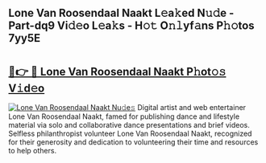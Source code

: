 ## Lone Van Roosendaal Naakt L𝚎a𝚔ed N𝚞𝚍e - Part-dq9 Vi𝚍𝚎o L𝚎a𝚔s - H𝚘𝚝 O𝚗𝚕yf𝚊ns P𝚑𝚘tos 7yy5E

# <h2><a href="http://kf6s7wx.oniu.top/?m=Lone+Van+Roosendaal+Naakt">🔗👉 🔴 Lone Van Roosendaal Naakt P𝚑ot𝚘𝚜 V𝚒d𝚎o</a></h2>

[![Lone Van Roosendaal Naakt Nu𝚍e𝚜](https://i.imgur.com/0qMVB7G.gif)](http://kf6s7wx.oniu.top/?m=Lone+Van+Roosendaal+Naakt)
Digital artist and web entertainer Lone Van Roosendaal Naakt, famed for publishing dance and lifestyle material via solo and collaborative dance presentations and brief videos. Selfless philanthropist volunteer Lone Van Roosendaal Naakt, recognized for their generosity and dedication to volunteering their time and resources to help others.  

